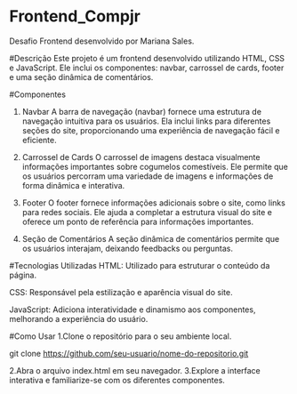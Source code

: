 # Frontend_Compjr
Desafio Frontend desenvolvido por Mariana Sales.

#Descrição 
Este projeto é um frontend desenvolvido utilizando HTML, CSS e JavaScript. Ele inclui os componentes: navbar, carrossel de cards, footer e uma seção dinâmica de comentários.

#Componentes
1. Navbar
A barra de navegação (navbar) fornece uma estrutura de navegação intuitiva para os usuários. Ela inclui links para diferentes seções do site, proporcionando uma experiência de navegação fácil e eficiente.

2. Carrossel de Cards
O carrossel de imagens destaca visualmente informações importantes sobre cogumelos comestíveis. Ele permite que os usuários percorram uma variedade de imagens e informações de forma dinâmica e interativa.

3. Footer
O footer fornece informações adicionais sobre o site, como links para redes sociais. Ele ajuda a completar a estrutura visual do site e oferece um ponto de referência para informações importantes.

4. Seção de Comentários
A seção dinâmica de comentários permite que os usuários interajam, deixando feedbacks ou perguntas.

#Tecnologias Utilizadas
HTML: Utilizado para estruturar o conteúdo da página.

CSS: Responsável pela estilização e aparência visual do site.

JavaScript: Adiciona interatividade e dinamismo aos componentes, melhorando a experiência do usuário.

#Como Usar
1.Clone o repositório para o seu ambiente local.

git clone https://github.com/seu-usuario/nome-do-repositorio.git

2.Abra o arquivo index.html em seu navegador.
3.Explore a interface interativa e familiarize-se com os diferentes componentes.
